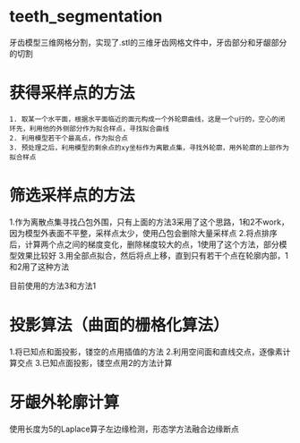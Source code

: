 # teeth_segmentation
牙齿模型三维网格分割，实现了.stl的三维牙齿网格文件中，牙齿部分和牙龈部分的切割

# 获得采样点的方法

	1. 取某一个水平面，根据水平面临近的面元构成一个外轮廓曲线，这是一个u行的，空心的闭环先，利用他的外侧部分作为拟合样点，寻找拟合曲线
	2. 利用模型若干个最高点，作为拟合点
	3. 预处理之后，利用模型的剩余点的xy坐标作为离散点集，寻找外轮廓，用外轮廓的上部作为拟合样点



# 筛选采样点的方法
1.作为离散点集寻找凸包外围，只有上面的方法3采用了这个思路，1和2不work，因为模型外表面不平整，采样点太少，使用凸包会删除大量采样点
2.将点排序后，计算两个点之间的梯度变化，删除梯度较大的点，1使用了这个方法，部分模型效果比较好
3.用全部点拟合，然后将点上移，直到只有若干个点在轮廓内部，1和2用了这种方法

目前使用的方法3和方法1

# 投影算法（曲面的栅格化算法）
1.将已知点和面投影，镂空的点用插值的方法
2.利用空间面和直线交点，逐像素计算交点
3.已知点面投影，镂空点用2的方法计算

# 牙龈外轮廓计算
使用长度为5的Laplace算子左边缘检测，形态学方法融合边缘断点
